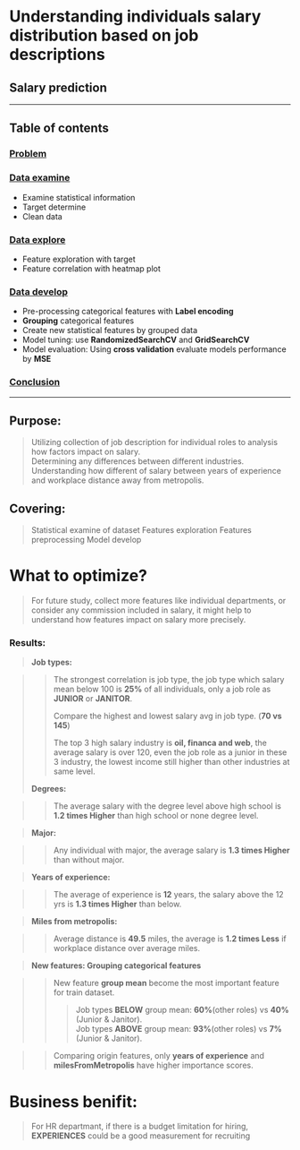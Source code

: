 # Understanding individuals salary distribution based on job descriptions
## Salary prediction


-----------------------------------------------------------------------------------------------------------------------------------------



## Table of contents

### [Problem](#purpose)

### [Data examine](https://github.com/yayuchen/salary-project/blob/main/examine/data%20statistical%20examine.ipynb)
* Examine statistical information
* Target determine
* Clean data

### [Data explore](https://github.com/yayuchen/salary-project/blob/main/explore/data%20exploration.ipynb)
* Feature exploration with target
* Feature correlation with heatmap plot

### [Data develop](https://github.com/yayuchen/salary-project/blob/main/develop/data%20develop.ipynb)
* Pre-processing categorical features with **Label encoding**
* **Grouping** categorical features
* Create new statistical features by grouped data
* Model tuning: use **RandomizedSearchCV** and **GridSearchCV**
* Model evaluation: Using **cross validation** evaluate models performance by **MSE**

### [Conclusion](#results)



-----------------------------------------------------------------------------------------------------------------------------------------



## Purpose:

> Utilizing collection of job description for individual roles to analysis how factors impact on salary.                                  
> Determining any differences between different industries.                                                                                
> Understanding how different of salary between years of experience and workplace distance away from metropolis.
> 
## Covering:

> Statistical examine of dataset
> Features exploration 
> Features preprocessing
> Model develop
> 


# What to optimize?

> For future study, collect more features like individual departments, or consider any commission included in salary, it might help to understand how features impact on salary more precisely.
> 

### Results:

> **Job types:**

>> The strongest correlation is job type, the job type which salary mean below 100 is **25%** of all individuals, only a job role as **JUNIOR** or **JANITOR**.
>> 
>> Compare the highest and lowest salary avg in job type. (**70 vs 145**)
>> 
>> The top 3 high salary industry is **oil, financa and web**, the average salary is over 120, even the job role as a junior in these 3 industry, the lowest income still higher than other industries at same level.
>
> **Degrees:**

>> The average salary with the degree level above high school is **1.2 times Higher** than high school or none degree level.

> **Major:**

>> Any individual with major, the average salary is **1.3 times Higher** than without major.

> **Years of experience:**

>> The average of experience is **12** years, the salary above the 12 yrs is **1.3 times Higher** than below.

> **Miles from metropolis:**

>> Average distance is **49.5** miles, the average is **1.2 times Less** if workplace distance over average miles.

> **New features: Grouping categorical features**

>> New feature **group mean** become the most important feature for train dataset.
>>>Job types **BELOW** group mean: **60%**(other roles) vs **40%**(Junior & Janitor).                                                     
>>>Job types **ABOVE** group mean: **93%**(other roles) vs **7%**(Junior & Janitor).

>> Comparing origin features, only **years of experience** and **milesFromMetropolis** have higher importance scores.
>> 

# Business benifit:

> For HR departmant, if there is a budget limitation for hiring, **EXPERIENCES** could be a good measurement for recruiting

